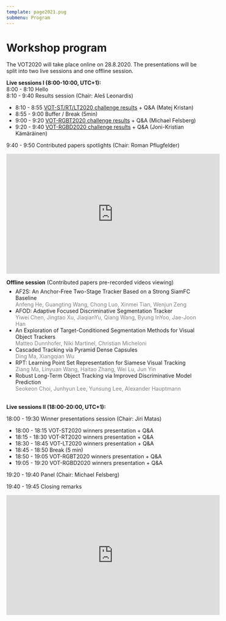 ```yaml
---
template: page2021.pug
submenu: Program
---
```


# Workshop program

The VOT2020 will take place online on 28.8.2020. The presentations will be split into two live sessions and one offline session.

**Live sessions I (8:00-10:00, UTC+1):** <br />
8:00 - 8:10 Hello <br />
8:10 - 9:40 Results session (Chair: Aleš Leonardis)
 * 8:10 - 8:55 [VOT-ST/RT/LT2020 challenge results](http://data.votchallenge.net/vot2020/presentations/vot2020-st.pdf) + Q&A (Matej Kristan)</li>
 * 8:55 - 9:00 Buffer / Break (5min)</li>
 * 9:00 - 9:20 [VOT-RGBT2020 challenge results](http://data.votchallenge.net/vot2020/presentations/vot2020-rgbt.pdf) + Q&A (Michael Felsberg)</li>
 * 9:20 - 9:40 [VOT-RGBD2020 challenge results](http://data.votchallenge.net/vot2020/presentations/vot2020-rgbd.pdf) + Q&A (Joni-Kristian Kämäräinen)</li>

9:40 - 9:50 Contributed papers spotlights (Chair: Roman Pflugfelder)

<iframe width="560" height="315" src="https://www.youtube.com/embed/GI6TWIDyFe8" frameborder="0" allow="accelerometer; autoplay; clipboard-write; encrypted-media; gyroscope; picture-in-picture" allowfullscreen></iframe>


**Offline session** (Contributed papers pre-recorded videos viewing)
<ul style="margin-top: -0.5em; margin-bottom: 0;">
  <li>AF2S: An Anchor-Free Two-Stage Tracker Based on a Strong SiamFC Baseline <br />
  <span style="color:gray">Anfeng He, Guangting Wang, Chong Luo, Xinmei Tian, Wenjun Zeng</span></li>
  <li>AFOD: Adaptive Focused Discriminative Segmentation Tracker <br />
  <span style="color:gray">Yiwei Chen, Jingtao Xu, JiaqianYu, Qiang Wang, Byung InYoo, Jae-Joon Han</span></li>
  <li>An Exploration of Target-Conditioned Segmentation Methods for Visual Object Trackers <br />
  <span style="color:gray">Matteo Dunnhofer, Niki Martinel, Christian Micheloni</span></li>
  <li>Cascaded Tracking via Pyramid Dense Capsules <br />
  <span style="color:gray">Ding Ma, Xiangqian Wu</span></li>
  <li>RPT: Learning Point Set Representation for Siamese Visual Tracking <br />
  <span style="color:gray">Ziang Ma, Linyuan Wang, Haitao Zhang, Wei Lu, Jun Yin</span></li>
  <li>Robust Long-Term Object Tracking via Improved Discriminative Model Prediction <br />
  <span style="color:gray">Seokeon Choi, Junhyun Lee, Yunsung Lee, Alexander Hauptmann</span></li>
</ul>

<br />

**Live sessions II (18:00-20:00, UTC+1):**

18:00 - 19:30 Winner presentations session (Chair: Jiri Matas)

 * 18:00 - 18:15 VOT-ST2020 winners presentation + Q&A
 * 18:15 - 18:30 VOT-RT2020 winners presentation + Q&A
 * 18:30 - 18:45 VOT-LT2020 winners presentation + Q&A
 * 18:45 - 18:50 Break (5 min)
 * 18:50 - 19:05 VOT-RGBT2020 winners presentation + Q&A
 * 19:05 - 19:20 VOT-RGBD2020 winners presentation + Q&A

19:20 - 19:40 Panel (Chair: Michael Felsberg)

19:40 - 19:45 Closing remarks

<iframe width="560" height="315" src="https://www.youtube.com/embed/WJJJXCCYMy4" frameborder="0" allow="accelerometer; autoplay; clipboard-write; encrypted-media; gyroscope; picture-in-picture" allowfullscreen></iframe>


